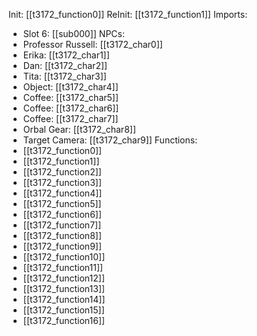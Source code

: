 Init: [[t3172_function0]]
ReInit: [[t3172_function1]]
Imports:
- Slot 6: [[sub000]]
NPCs:
- Professor Russell: [[t3172_char0]]
- Erika: [[t3172_char1]]
- Dan: [[t3172_char2]]
- Tita: [[t3172_char3]]
- Object: [[t3172_char4]]
- Coffee: [[t3172_char5]]
- Coffee: [[t3172_char6]]
- Coffee: [[t3172_char7]]
- Orbal Gear: [[t3172_char8]]
- Target Camera: [[t3172_char9]]
Functions:
- [[t3172_function0]]
- [[t3172_function1]]
- [[t3172_function2]]
- [[t3172_function3]]
- [[t3172_function4]]
- [[t3172_function5]]
- [[t3172_function6]]
- [[t3172_function7]]
- [[t3172_function8]]
- [[t3172_function9]]
- [[t3172_function10]]
- [[t3172_function11]]
- [[t3172_function12]]
- [[t3172_function13]]
- [[t3172_function14]]
- [[t3172_function15]]
- [[t3172_function16]]
